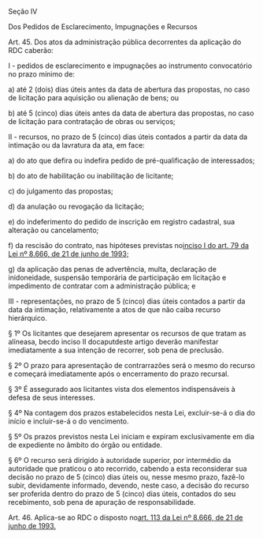 Seção IV

Dos Pedidos de Esclarecimento, Impugnações e Recursos

Art. 45. Dos atos da administração pública decorrentes da aplicação do RDC caberão:

I - pedidos de esclarecimento e impugnações ao instrumento convocatório no prazo mínimo de:

a\) até 2 \(dois\) dias úteis antes da data de abertura das propostas, no caso de licitação para aquisição ou alienação de bens; ou

b\) até 5 \(cinco\) dias úteis antes da data de abertura das propostas, no caso de licitação para contratação de obras ou serviços;

II - recursos, no prazo de 5 \(cinco\) dias úteis contados a partir da data da intimação ou da lavratura da ata, em face:

a\) do ato que defira ou indefira pedido de pré-qualificação de interessados;

b\) do ato de habilitação ou inabilitação de licitante;

c\) do julgamento das propostas;

d\) da anulação ou revogação da licitação;

e\) do indeferimento do pedido de inscrição em registro cadastral, sua alteração ou cancelamento;

f\) da rescisão do contrato, nas hipóteses previstas no[inciso I do art. 79 da Lei nº 8.666, de 21 de junho de 1993;](http://www.planalto.gov.br/ccivil_03/LEIS/L8666cons.htm#art79i)

g\) da aplicação das penas de advertência, multa, declaração de inidoneidade, suspensão temporária de participação em licitação e impedimento de contratar com a administração pública; e

III - representações, no prazo de 5 \(cinco\) dias úteis contados a partir da data da intimação, relativamente a atos de que não caiba recurso hierárquico.

§ 1º Os licitantes que desejarem apresentar os recursos de que tratam as alíneasa, becdo inciso II docaputdeste artigo deverão manifestar imediatamente a sua intenção de recorrer, sob pena de preclusão.

§ 2º O prazo para apresentação de contrarrazões será o mesmo do recurso e começará imediatamente após o encerramento do prazo recursal.

§ 3º É assegurado aos licitantes vista dos elementos indispensáveis à defesa de seus interesses.

§ 4º Na contagem dos prazos estabelecidos nesta Lei, excluir-se-á o dia do início e incluir-se-á o do vencimento.

§ 5º Os prazos previstos nesta Lei iniciam e expiram exclusivamente em dia de expediente no âmbito do órgão ou entidade.

§ 6º O recurso será dirigido à autoridade superior, por intermédio da autoridade que praticou o ato recorrido, cabendo a esta reconsiderar sua decisão no prazo de 5 \(cinco\) dias úteis ou, nesse mesmo prazo, fazê-lo subir, devidamente informado, devendo, neste caso, a decisão do recurso ser proferida dentro do prazo de 5 \(cinco\) dias úteis, contados do seu recebimento, sob pena de apuração de responsabilidade.

Art. 46. Aplica-se ao RDC o disposto no[art. 113 da Lei nº 8.666, de 21 de junho de 1993.](http://www.planalto.gov.br/ccivil_03/LEIS/L8666cons.htm#art113)

